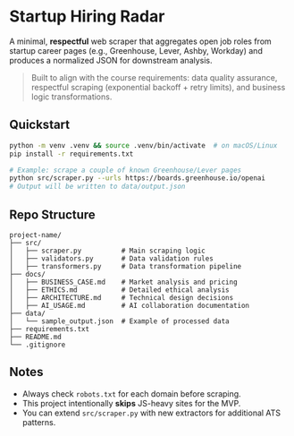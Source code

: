 # Startup Hiring Radar

A minimal, **respectful** web scraper that aggregates open job roles from startup career pages (e.g., Greenhouse, Lever, Ashby, Workday) and produces a normalized JSON for downstream analysis.

> Built to align with the course requirements: data quality assurance, respectful scraping (exponential backoff + retry limits), and business logic transformations.

## Quickstart

```bash
python -m venv .venv && source .venv/bin/activate  # on macOS/Linux
pip install -r requirements.txt

# Example: scrape a couple of known Greenhouse/Lever pages
python src/scraper.py --urls https://boards.greenhouse.io/openai                        https://jobs.lever.co/Notion
# Output will be written to data/output.json
```

## Repo Structure
```
project-name/
├── src/
│   ├── scraper.py          # Main scraping logic
│   ├── validators.py       # Data validation rules
│   ├── transformers.py     # Data transformation pipeline
├── docs/
│   ├── BUSINESS_CASE.md    # Market analysis and pricing
│   ├── ETHICS.md           # Detailed ethical analysis
│   ├── ARCHITECTURE.md     # Technical design decisions
│   ├── AI_USAGE.md         # AI collaboration documentation
├── data/
│   └── sample_output.json  # Example of processed data
├── requirements.txt
├── README.md
└── .gitignore
```

## Notes
- Always check `robots.txt` for each domain before scraping.
- This project intentionally **skips** JS-heavy sites for the MVP.
- You can extend `src/scraper.py` with new extractors for additional ATS patterns.
